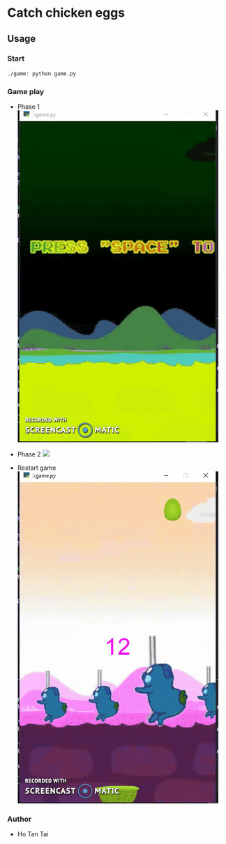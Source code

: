 # Catch chicken eggs

## Usage
### Start
 

```bash
./game: python game.py

```
### Game play
- Phase 1
![](./gif_resources/phase1game.gif)

- Phase 2
![](./gif_resources/phase2game.gif)

- Restart game
![](./gif_resources/restartgame.gif)

### Author

* Ho Tan Tai



